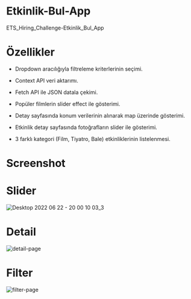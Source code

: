 # Etkinlik-Bul-App
ETS_Hiring_Challenge-Etkinlik_Bul_App


# Özellikler

- Dropdown aracılığıyla filtreleme kriterlerinin seçimi.

- Context API veri aktarımı.

- Fetch API ile JSON datala çekimi.

- Popüler filmlerin slider effect ile gösterimi.

- Detay sayfasında konum verilerinin alınarak map üzerinde gösterimi.

- Etkinlik detay sayfasında fotoğrafların slider ile gösterimi.

- 3 farklı kategori (Film, Tiyatro, Bale) etkinliklerinin listelenmesi.



# Screenshot
# Slider
![Desktop 2022 06 22 - 20 00 10 03_3](https://user-images.githubusercontent.com/104764065/175098159-d231ded6-c234-43ec-b356-1966cfd81a5b.gif)
# Detail
![detail-page](https://user-images.githubusercontent.com/104764065/175098270-78cb4011-f08c-4300-8871-cc85f5d81892.png)
# Filter
![filter-page](https://user-images.githubusercontent.com/104764065/175098264-3cc3217f-a519-40a0-9968-f520353bbb1d.png)

